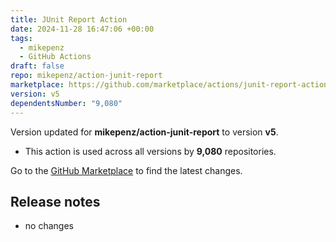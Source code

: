 ```yaml
---
title: JUnit Report Action
date: 2024-11-28 16:47:06 +00:00
tags:
  - mikepenz
  - GitHub Actions
draft: false
repo: mikepenz/action-junit-report
marketplace: https://github.com/marketplace/actions/junit-report-action
version: v5
dependentsNumber: "9,080"
---
```



Version updated for **mikepenz/action-junit-report** to version **v5**.
- This action is used across all versions by **9,080** repositories.

Go to the [GitHub Marketplace](https://github.com/marketplace/actions/junit-report-action) to find the latest changes.

## Release notes

- no changes
